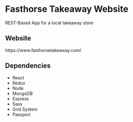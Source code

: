<h1>Fasthorse Takeaway Website</h1>
<p>REST-Based App for a local takeaway store</p>

<h2>Website</h2>
<p>https://www.fasthorsetakeaway.com/</p>

<h2>Dependencies</h2>
<ul>
  <li>React</li>
  <li>Redux</li>
  <li>Node</li>
  <li>MongoDB</li>
  <li>Express</li>
  <li>Sass</li>
  <li>Grid System</li>
  <li>Passport</li>
</ul>
